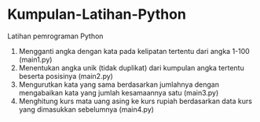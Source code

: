# Kumpulan-Latihan-Python
Latihan pemrograman Python

1. Mengganti angka dengan kata pada kelipatan tertentu dari angka 1-100 (main1.py)
2. Menentukan angka unik (tidak duplikat) dari kumpulan angka tertentu beserta posisinya (main2.py)
3. Mengurutkan kata yang sama berdasarkan jumlahnya dengan mengabaikan kata yang jumlah kesamaannya satu (main3.py)
4. Menghitung kurs mata uang asing ke kurs rupiah berdasarkan data kurs yang dimasukkan sebelumnya (main4.py)
